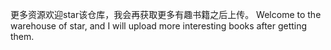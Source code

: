 更多资源欢迎star该仓库，我会再获取更多有趣书籍之后上传。
Welcome to the warehouse of star, and I will upload more interesting books after getting them.
